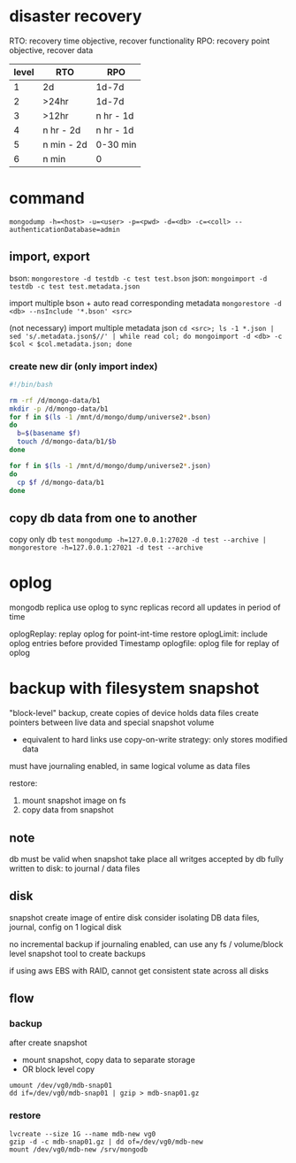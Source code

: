 # disaster recovery
RTO: recovery time objective, recover functionality
RPO: recovery point objective, recover data

| level | RTO        | RPO       |
|-------|------------|-----------|
| 1     | 2d         | 1d-7d     |
| 2     | >24hr      | 1d-7d     |
| 3     | >12hr      | n hr - 1d |
| 4     | n hr - 2d  | n hr - 1d |
| 5     | n min - 2d | 0-30 min  |
| 6     | n min      | 0         |

# command
`mongodump -h=<host> -u=<user> -p=<pwd> -d=<db> -c=<coll> --authenticationDatabase=admin`

## import, export 
bson: `mongorestore -d testdb -c test test.bson`
json: `mongoimport -d testdb -c test test.metadata.json`

import multiple bson + auto read corresponding metadata
`mongorestore -d <db> --nsInclude '*.bson' <src>`

(not necessary)
import multiple metadata json
`cd <src>; ls -1 *.json | sed 's/.metadata.json$//' | while read col; do mongoimport -d <db> -c $col < $col.metadata.json; done`

### create new dir (only import index)
```sh
#!/bin/bash

rm -rf /d/mongo-data/b1
mkdir -p /d/mongo-data/b1
for f in $(ls -1 /mnt/d/mongo/dump/universe2*.bson)
do
  b=$(basename $f)
  touch /d/mongo-data/b1/$b
done

for f in $(ls -1 /mnt/d/mongo/dump/universe2*.json)
do
  cp $f /d/mongo-data/b1
done
```

## copy db data from one to another
copy only db `test`
`mongodump -h=127.0.0.1:27020 -d test --archive | mongorestore -h=127.0.0.1:27021 -d test --archive`


# oplog
mongodb replica use oplog to sync replicas
record all updates in period of time

oplogReplay: replay oplog for point-int-time restore
oplogLimit: include oplog entries before provided Timestamp
oplogfile: oplog file for replay of oplog


# backup with filesystem snapshot
"block-level" backup, create copies of device holds data files
create pointers between live data and special snapshot volume
  - equivalent to hard links
use copy-on-write strategy: only stores modified data

must have journaling enabled, in same logical volume as data files

restore:
1. mount snapshot image on fs
2. copy data from snapshot

## note
db must be valid when snapshot take place
all writges accepted by db fully written to disk: to journal / data files

## disk
snapshot create image of entire disk
consider isolating DB data files, journal, config on 1 logical disk

no incremental backup
if journaling enabled, can use any fs / volume/block level snapshot tool to create backups

if using aws EBS with RAID, cannot get consistent state across all disks

## flow
### backup
after create snapshot
- mount snapshot, copy data to separate storage
- OR block level copy 

```
umount /dev/vg0/mdb-snap01
dd if=/dev/vg0/mdb-snap01 | gzip > mdb-snap01.gz
```

### restore
```
lvcreate --size 1G --name mdb-new vg0
gzip -d -c mdb-snap01.gz | dd of=/dev/vg0/mdb-new
mount /dev/vg0/mdb-new /srv/mongodb
```











